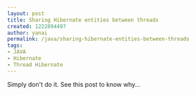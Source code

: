 ```yaml
---
layout: post
title: Sharing Hibernate entities between threads
created: 1222894497
author: yanai
permalink: /java/sharing-hibernate-entities-between-threads
tags:
- JAVA
- Hibernate
- Thread Hibernate
---
```

<p>Simply don't do it. See this post to know why...</p>
